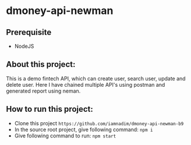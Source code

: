 # dmoney-api-newman

## Prerequisite
 - NodeJS

## About this project:
 This is a demo fintech API, which can create user, search user, update and delete user. Here I have chained multiple API's using postman and generated report using neman.

## How to run this project:
  - Clone this project
  ``` https://github.com/iamnadim/dmoney-api-newman-b9 ```
  - In the source root project, give following command:
    ``` npm i ```
  - Give following command to run:
    ``` npm start ```
    
